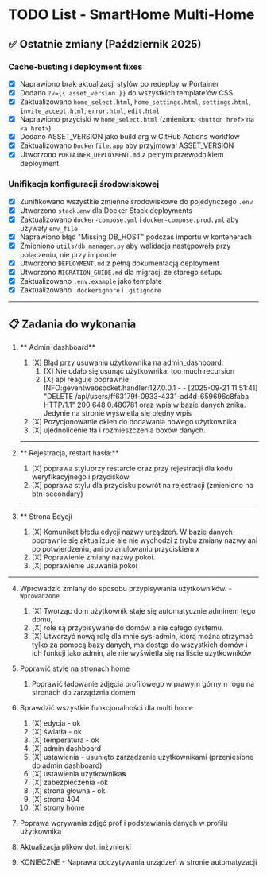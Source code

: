 # TODO List - SmartHome Multi-Home

## ✅ Ostatnie zmiany (Październik 2025)

### Cache-busting i deployment fixes

- [X] Naprawiono brak aktualizacji stylów po redeploy w Portainer
- [X] Dodano `?v={{ asset_version }}` do wszystkich template'ów CSS
- [X] Zaktualizowano `home_select.html`, `home_settings.html`, `settings.html`, `invite_accept.html`, `error.html`, `edit.html`
- [X] Naprawiono przyciski w `home_select.html` (zmieniono `<button href>` na `<a href>`)
- [X] Dodano ASSET_VERSION jako build arg w GitHub Actions workflow
- [X] Zaktualizowano `Dockerfile.app` aby przyjmował ASSET_VERSION
- [X] Utworzono `PORTAINER_DEPLOYMENT.md` z pełnym przewodnikiem deployment

### Unifikacja konfiguracji środowiskowej

- [X] Zunifikowano wszystkie zmienne środowiskowe do pojedynczego `.env`
- [X] Utworzono `stack.env` dla Docker Stack deployments
- [X] Zaktualizowano `docker-compose.yml` i `docker-compose.prod.yml` aby używały `env_file`
- [X] Naprawiono błąd "Missing DB_HOST" podczas importu w kontenerach
- [X] Zmieniono `utils/db_manager.py` aby walidacja następowała przy połączeniu, nie przy imporcie
- [X] Utworzono `DEPLOYMENT.md` z pełną dokumentacją deployment
- [X] Utworzono `MIGRATION_GUIDE.md` dla migracji ze starego setupu
- [X] Zaktualizowano `.env.example` jako template
- [X] Zaktualizowano `.dockerignore` i `.gitignore`

---

## 📋 Zadania do wykonania

1. ** Admin_dashboard**

   1. [X] Błąd przy usuwaniu użytkownika na admin_dashboard:
       1. [X] Nie udało się usunąć użytkownika: too much recursion
       2. [X] api reaguje poprawnie INFO:geventwebsocket.handler:127.0.0.1 - - [2025-09-21 11:51:41] "DELETE /api/users/ff63179f-0933-4331-ad4d-659696c8faba HTTP/1.1" 200 648 0.480781 oraz wpis w bazie danych znika. Jedynie na stronie wyświetla się błędny wpis
   2. [X] Pozycjonowanie okien do dodawania nowego użytkownika
   3. [X] ujednolicenie tła i rozmieszczenia  boxów danych.

   ---
2. ** Rejestracja, restart hasła:**

   1. [X] poprawa styluprzy restarcie oraz przy rejestracji dla kodu weryfikacyjnego i przycisków
   2. [X] poprawa stylu dla przycisku powrót na rejestracji (zmieniono na btn-secondary)

   ---
3. ** Strona Edycji

   1. [X] Komunikat błedu edycji nazwy urządzeń. W bazie danych poprawnie się aktualizuje ale nie wychodzi z trybu zmiany nazwy ani po potwierdzeniu, ani po anulowaniu przyciskiem x
   2. [X] Poprawienie zmiany nazwy pokoi.
   3. [X] poprawienie usuwania pokoi

---

4. Wprowadzic zmiany do sposobu przypisywania użytkowników. - `Wprowadzone`

   1. [X] Tworząc dom użytkownik staje się automatycznie adminem tego domu,
   2. [X] role są przypisywane do domów a nie całego systemu.
   3. [X] Utworzyć nową rolę dla mnie sys-admin, którą można otrzymać tylko za pomocą bazy danych, ma dostęp do wszystkich domów i ich funkcji jako admin, ale nie wyświetla się na liście użytkowników
5. Poprawić style na stronach home

   1. Poprawić ładowanie zdjęcia profilowego w prawym górnym rogu na stronach do zarządznia domem
6. Sprawdzić wszystkie funkcjonalności dla multi home

   1. [X] edycja - ok
   2. [X] światła - ok
   3. [X] temperatura - ok
   4. [X] admin dashboard
   5. [X] ustawienia - usunięto zarządzanie użytkownikami (przeniesione do admin dashboard)
   6. [X] ustawienia użytkownika**s**
   7. [X] zabezpieczenia -ok
   8. [X] strona głowna - ok
   9. [X] strona 404
   1. [X] strony home
7. Poprawa wgrywania zdjęć prof i podstawiania danych w profilu użytkownika
8. Aktualizacja plików dot. inżynierki
9. KONIECZNE - Naprawa odczytywania urządzeń w stronie automatyzacji
